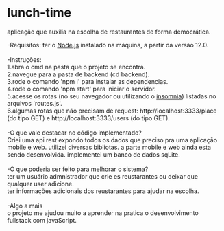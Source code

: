 # lunch-time
aplicação que auxilia na escolha de restaurantes de forma democrática.

-Requisitos:
  ter o <a href='https://nodejs.org'> Node.js</a> instalado na máquina, a partir da versão 12.0.<br><br>
-Instruções:<br>
  1.abra o cmd na pasta que o projeto se encontra.<br>
  2.navegue para a pasta de backend (cd backend).<br>
  3.rode o comando 'npm i' para instalar as dependencias.<br>
  4.rode o comando 'npm start' para iniciar o servidor.<br>
	5.acesse os rotas (no seu navegador ou utilizando o <a href='https://insomnia.rest/'>insomnia</a>) listadas no arquivos 'routes.js'.<br>
	6.algumas rotas que não precisam de request: http://localhost:3333/place (do tipo GET) e http://localhost:3333/users (do tipo GET).<br><br>
-O que vale destacar no código implementado?<br>
  Criei uma api rest expondo todos os dados que preciso pra uma aplicação mobile e web. 
	utilizei diversas bibliotas. 
	a parte mobile e web ainda esta sendo desenvolvida.
	implementei um banco de dados sqLite.<br><br>
-O que poderia ser feito para melhorar o sistema?<br>
	ter um usuário admnistrador que crie es reustarantes ou deixar que qualquer user adicione.<br>
	ter informações adicionais dos reustarantes para ajudar na escolha.<br><br>
-Algo a mais <br>
	o projeto me ajudou muito a aprender na pratica o desenvolvimento fullstack com javaScript.

